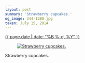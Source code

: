 ```yaml
---
layout: post
summary: 'Strawberry cupcakes.'
og_image: 344-1280.jpg
taken: July 15, 2014
---
```


<div class="post">
 <time>
  <a href="/344">
   {{ page.date | date: "%B %-d, %Y" }}
  </a>
 </time>
 <a href="/344">
  <figure data-taken="7/15/2014">
   <img alt="Strawberry cupcakes." sizes="(min-width: 700px) 50vw, calc(100vw - 2rem)" src="{{ site.assets_url }}/344-640.jpg" srcset="{{ site.assets_url }}/344-1280.jpg 1280w, {{ site.assets_url }}/344-960.jpg 960w, {{ site.assets_url }}/344-640.jpg 640w, {{ site.assets_url }}/344-320.jpg 320w"/>
  </figure>
 </a>
 <span>
  Strawberry cupcakes.
 </span>
</div>
